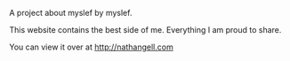 A project about myslef by myslef.

This website contains the best side of me. Everything I am proud to share. 

You can view it over at <http://nathangell.com>